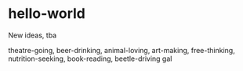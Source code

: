# hello-world
New ideas, tba

theatre-going, beer-drinking, animal-loving, art-making, free-thinking, nutrition-seeking, book-reading, beetle-driving gal
